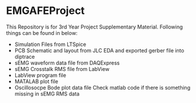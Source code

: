 # EMGAFEProject
This Repository is for 3rd Year Project Supplementary Material.
Following things can be found in below:
- Simulation Files from LTSpice
- PCB Schematic and layout from JLC EDA and exported gerber file into diptrace
- sEMG waveform data file from DAQExpress
- sEMG Crosstalk RMS file from LabView
- LabView program file
- MATALAB plot file
- Oscillosocpe Bode plot data file
  Check matlab code if there is something missing in sEMG RMS data

